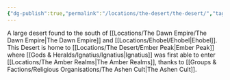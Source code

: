 ```yaml
---
{"dg-publish":true,"permalink":"/locations/the-desert/the-desert/","tags":["Location","Unexplored"],"noteIcon":"","created":"2024-06-02T23:34:55.841+01:00","updated":"2024-12-13T22:54:26.628+00:00"}
---
```


A large desert found to the south of [[Locations/The Dawn Empire/The Dawn Empire\|The Dawn Empire]] and [[Locations/Ehobel/Ehobel\|Ehobel]]. This Desert is home to [[Locations/The Desert/Ember Peak\|Ember Peak]] where [[Gods & Heralds/Ignatius/Ignatius\|Ignatius]] was first able to enter [[Locations/The Amber Realms\|The Amber Realms]], thanks to [[Groups & Factions/Religious Organisations/The Ashen Cult\|The Ashen Cult]]. 